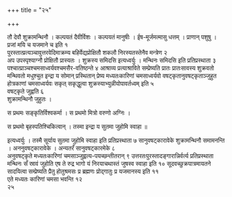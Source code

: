 +++
title = "२५"

+++
 

तौ देवौ शुक्रामन्थिनौ । कल्पयतं दैवीर्विशः । कल्पयतं मानुषीः ।
ईष-मूर्जमत्मासु धत्तम् । प्राणान् पशुषु । प्रजां मयि च
यजमाने च इति १  
पुरस्तात्प्रत्यञ्चावुत्तरवेदिमाक्रम्य
बहिर्वेद्यप्रोक्षितौ शकलौ
निरस्यतस्तेनैव मन्त्रेण २  
अप उपस्पृश्याग्नौ प्रोक्षितौ
प्रास्यतः । शुक्रस्य समिदसि इत्यध्वर्युः । मन्थिनः समिदसि इति
प्रतिप्रस्थाता ३  
पश्चात्प्राञ्चश्चमसाध्वर्यवश्चमसैर-वतिष्ठन्ते ४
आश्राव्य प्रत्याश्राविते सम्प्रेष्यति प्रातः प्रातःसावस्य शुक्रवतो
मन्थिवतो मधुश्चुत इन्द्रा य सोमान् प्रस्थितान् प्रेष्य
मध्यतःकारिणां चमसाध्वर्यवो
वषट्कृतानुवषट्कृताञ्जुहुत
होत्रकाणां चमसाध्वर्यवः सकृत् सकृद्धुत्वा
शुक्रस्याभ्युन्नीयोपावर्तध्वम्
इति ५  
वषट्कृते जुह्वति ६  
शुक्रामन्थिनौ जुहुतः ।

स प्रथमः सङ्कृतिर्विश्वकर्मा । स प्रथमो मित्रो वरुणो अग्निः ।

स प्रथमो बृहस्पतिश्चिकित्वान् । तस्मा इन्द्रा य सुतमा जुहोमि स्वाहा ॥

इत्यध्वर्युः । तस्मै सूर्याय सुतमा जुहोमि स्वाहा इति प्रतिप्रस्थाता ७
सानुवषट्कारावेके शुक्रामन्थिनौ समामनन्ति । अननुवषट्कारावेके ।
अन्यतरँ सानुवषट्कारमेके ८  
अनुवषट्कृते मध्यतःकारिणां
चमसाञ्जुह्वत्य-पयच्छन्तीतरान् ९
उत्तरतःपुरस्तादङ्गारान्निर्वर्त्य
प्रतिप्रस्थाता मन्थिनः सँ स्रावं जुहोति एष ते रुद्र भागो यं
निरयाचथास्तं जुषस्व स्वाहा इति १०
सूदवच्छुक्रपात्रमायतने सादयित्वा
सम्प्रेष्यति प्रैतु होतुश्रमसः प्र ब्रह्मणः प्रोद्गातुः प्र
यजमानस्य इति ११  
एते मध्यतः कारिणां चमसा भवन्ति १२  
२५
